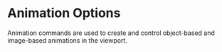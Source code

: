 # Animation Options

Animation commands are used to create and control object-based and image-based animations in the viewport.
